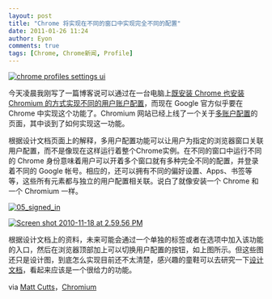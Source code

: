 ```yaml
---
layout: post
title: "Chrome 将实现在不同的窗口中实现完全不同的配置"
date: 2011-01-26 11:24
author: Eyon
comments: true
tags: [Chrome, Chrome新闻, Profile]
---
```

<a href="http://img.chromi.org/2011/01/chrome-profiles-settings-ui.png">![](http://img.chromi.org/2011/01/chrome-profiles-settings-ui.png "chrome profiles settings ui")</a>

今天凌晨我刚写了一篇博客说可以通过在一台电脑上[既安装 Chrome 也安装 Chromium 的方式实现不同的用户账户配置](http://www.chromi.org/archives/10193)，而现在 Google 官方似乎要在 Chrome 中实现这个功能了。Chromium 网站已经上线了一个关于[多账户配置](http://www.chromium.org/user-experience/multi-profiles)的页面，其中谈到了如何实现这一功能。

根据设计文档页面上的解释，多用户配置功能可以让用户为指定的浏览器窗口关联用户配置，而不是像现在这样运行着整个Chrome实例。在不同的窗口中运行不同的 Chrome 身份意味着用户可以开着多个窗口就有多种完全不同的配置，并登录着不同的 Google 帐号。相应的，还可以拥有不同的偏好设置、Apps、书签等等，这些所有元素都与独立的用户配置相关联。说白了就像安装一个 Chrome 和一个 Chromium 一样。

<a href="http://img.chromi.org/2011/01/05_signed_in.png">![](http://img.chromi.org/2011/01/05_signed_in.png "05_signed_in")</a>

<a href="http://img.chromi.org/2011/01/Screen-shot-2010-11-18-at-2.59.56-PM.png">![](http://img.chromi.org/2011/01/Screen-shot-2010-11-18-at-2.59.56-PM.png "Screen shot 2010-11-18 at 2.59.56 PM")</a>

根据设计文档上的资料，未来可能会通过一个单独的标签或者在选项中加入该功能的入口，然后在浏览器顶部加上可以切换用户配置的按钮，如上图所示。但这些图还只是设计图，到底怎么实现目前还不太清楚，感兴趣的童鞋可以去研究一下[设计文档](http://www.chromium.org/user-experience/multi-profiles)，看起来应该是一个很给力的功能。

via [Matt Cutts](https://twitter.com/mattcutts/status/30005644618629121)，[Chromium](http://www.chromium.org/user-experience/multi-profiles)




